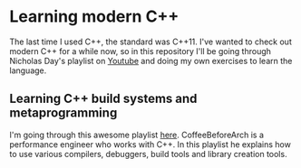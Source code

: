 # Learning modern C++
The last time I used C++, the standard was C++11. I've wanted to check out modern C++ for a while now, so in this repository I'll be going through Nicholas Day's playlist on [Youtube](https://www.youtube.com/watch?v=cg08V-cj3Zw&list=PL9HfA4ZKbzimKyvquT1MZ2x9d6UHjFNFA) and doing my own exercises to learn the language.

## Learning C++ build systems and metaprogramming
I'm going through this awesome playlist [here](https://www.youtube.com/watch?v=Gwvn8ruzXT8&list=PLxNPSjHT5qvu27ax_VIAalaGIEjxj2Bp0&pp=iAQB). CoffeeBeforeArch is a performance engineer who works with C++. In this playlist he explains how to use various compilers, debuggers, build tools and library creation tools.

